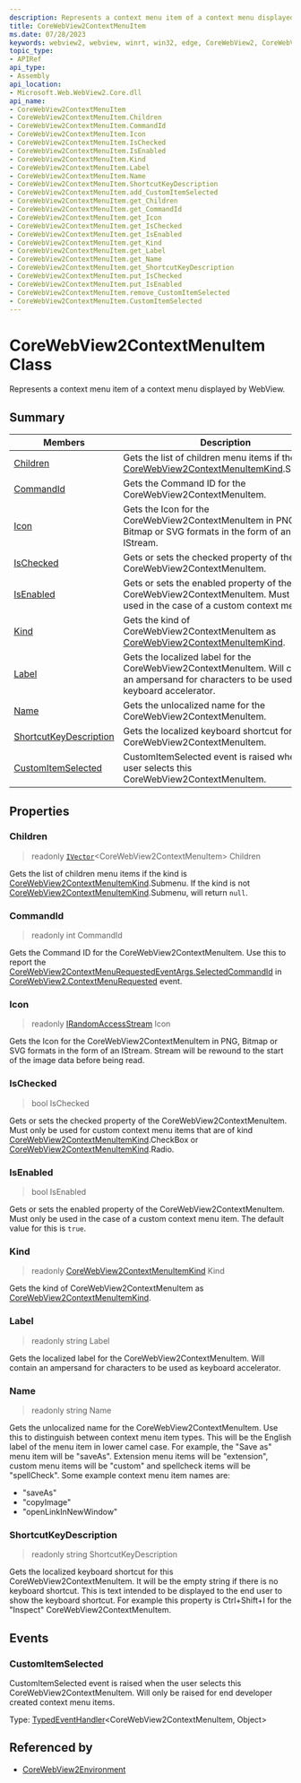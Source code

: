 ```yaml
---
description: Represents a context menu item of a context menu displayed by WebView.
title: CoreWebView2ContextMenuItem
ms.date: 07/28/2023
keywords: webview2, webview, winrt, win32, edge, CoreWebView2, CoreWebView2Controller, browser control, edge html, CoreWebView2ContextMenuItem
topic_type:
- APIRef
api_type:
- Assembly
api_location:
- Microsoft.Web.WebView2.Core.dll
api_name:
- CoreWebView2ContextMenuItem
- CoreWebView2ContextMenuItem.Children
- CoreWebView2ContextMenuItem.CommandId
- CoreWebView2ContextMenuItem.Icon
- CoreWebView2ContextMenuItem.IsChecked
- CoreWebView2ContextMenuItem.IsEnabled
- CoreWebView2ContextMenuItem.Kind
- CoreWebView2ContextMenuItem.Label
- CoreWebView2ContextMenuItem.Name
- CoreWebView2ContextMenuItem.ShortcutKeyDescription
- CoreWebView2ContextMenuItem.add_CustomItemSelected
- CoreWebView2ContextMenuItem.get_Children
- CoreWebView2ContextMenuItem.get_CommandId
- CoreWebView2ContextMenuItem.get_Icon
- CoreWebView2ContextMenuItem.get_IsChecked
- CoreWebView2ContextMenuItem.get_IsEnabled
- CoreWebView2ContextMenuItem.get_Kind
- CoreWebView2ContextMenuItem.get_Label
- CoreWebView2ContextMenuItem.get_Name
- CoreWebView2ContextMenuItem.get_ShortcutKeyDescription
- CoreWebView2ContextMenuItem.put_IsChecked
- CoreWebView2ContextMenuItem.put_IsEnabled
- CoreWebView2ContextMenuItem.remove_CustomItemSelected
- CoreWebView2ContextMenuItem.CustomItemSelected
---
```


# CoreWebView2ContextMenuItem Class



Represents a context menu item of a context menu displayed by WebView.

## Summary

Members|Description
--|--
[Children](#children) | Gets the list of children menu items if the kind is [CoreWebView2ContextMenuItemKind](corewebview2contextmenuitemkind.md).Submenu.
[CommandId](#commandid) | Gets the Command ID for the CoreWebView2ContextMenuItem.
[Icon](#icon) | Gets the Icon for the CoreWebView2ContextMenuItem in PNG, Bitmap or SVG formats in the form of an IStream.
[IsChecked](#ischecked) | Gets or sets the checked property of the CoreWebView2ContextMenuItem.
[IsEnabled](#isenabled) | Gets or sets the enabled property of the CoreWebView2ContextMenuItem. Must only be used in the case of a custom context menu item.
[Kind](#kind) | Gets the kind of CoreWebView2ContextMenuItem as [CoreWebView2ContextMenuItemKind](corewebview2contextmenuitemkind.md).
[Label](#label) | Gets the localized label for the CoreWebView2ContextMenuItem. Will contain an ampersand for characters to be used as keyboard accelerator.
[Name](#name) | Gets the unlocalized name for the CoreWebView2ContextMenuItem.
[ShortcutKeyDescription](#shortcutkeydescription) | Gets the localized keyboard shortcut for this CoreWebView2ContextMenuItem.
[CustomItemSelected](#customitemselected) | CustomItemSelected event is raised when the user selects this CoreWebView2ContextMenuItem.

## Properties

### Children

> readonly  [`IVector`](/uwp/api/Windows.Foundation.Collections.IVector-1)&lt;CoreWebView2ContextMenuItem&gt; Children

Gets the list of children menu items if the kind is [CoreWebView2ContextMenuItemKind](corewebview2contextmenuitemkind.md).Submenu.
If the kind is not [CoreWebView2ContextMenuItemKind](corewebview2contextmenuitemkind.md).Submenu, will return `null`.

### CommandId

> readonly  int CommandId

Gets the Command ID for the CoreWebView2ContextMenuItem.
Use this to report the [CoreWebView2ContextMenuRequestedEventArgs.SelectedCommandId](corewebview2contextmenurequestedeventargs.md#selectedcommandid) in [CoreWebView2.ContextMenuRequested](corewebview2.md#contextmenurequested) event.

### Icon

> readonly  [IRandomAccessStream](/uwp/api/Windows.Storage.Streams.IRandomAccessStream) Icon

Gets the Icon for the CoreWebView2ContextMenuItem in PNG, Bitmap or SVG formats in the form of an IStream.
Stream will be rewound to the start of the image data before being read.

### IsChecked

>  bool IsChecked

Gets or sets the checked property of the CoreWebView2ContextMenuItem.
Must only be used for custom context menu items that are of kind [CoreWebView2ContextMenuItemKind](corewebview2contextmenuitemkind.md).CheckBox or [CoreWebView2ContextMenuItemKind](corewebview2contextmenuitemkind.md).Radio.

### IsEnabled

>  bool IsEnabled

Gets or sets the enabled property of the CoreWebView2ContextMenuItem. Must only be used in the case of a custom context menu item.
The default value for this is `true`.

### Kind

> readonly  [CoreWebView2ContextMenuItemKind](corewebview2contextmenuitemkind.md) Kind

Gets the kind of CoreWebView2ContextMenuItem as [CoreWebView2ContextMenuItemKind](corewebview2contextmenuitemkind.md).

### Label

> readonly  string Label

Gets the localized label for the CoreWebView2ContextMenuItem. Will contain an ampersand for characters to be used as keyboard accelerator.

### Name

> readonly  string Name

Gets the unlocalized name for the CoreWebView2ContextMenuItem.
Use this to distinguish between context menu item types. This will be the English label of the menu item in lower camel case. For example, the "Save as" menu item will be "saveAs". Extension menu items will be "extension", custom menu items will be "custom" and spellcheck items will be "spellCheck".
Some example context menu item names are:

- "saveAs"
- "copyImage"
- "openLinkInNewWindow"

### ShortcutKeyDescription

> readonly  string ShortcutKeyDescription

Gets the localized keyboard shortcut for this CoreWebView2ContextMenuItem.
It will be the empty string if there is no keyboard shortcut. This is text intended to be displayed to the end user to show the keyboard shortcut. For example this property is Ctrl+Shift+I for the "Inspect" CoreWebView2ContextMenuItem.




## Events

### CustomItemSelected

CustomItemSelected event is raised when the user selects this CoreWebView2ContextMenuItem.
Will only be raised for end developer created context menu items.

Type: [TypedEventHandler](/uwp/api/Windows.Foundation.TypedEventHandler-2)&lt;CoreWebView2ContextMenuItem, Object&gt;



## Referenced by

- [CoreWebView2Environment](corewebview2environment.md)
